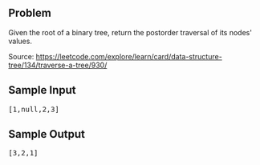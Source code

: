Problem
-------
Given the root of a binary tree, return the postorder traversal of its nodes' values.

Source: https://leetcode.com/explore/learn/card/data-structure-tree/134/traverse-a-tree/930/

Sample Input
-----------
<pre>
[1,null,2,3]
</pre>

Sample Output
-------------
<pre>
[3,2,1]
</pre>
